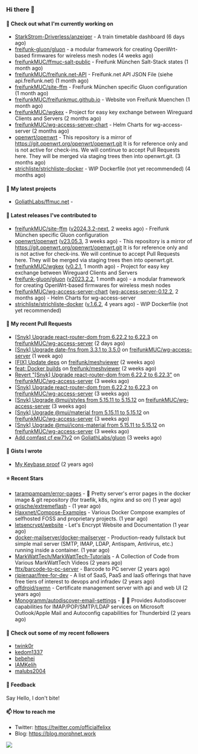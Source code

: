 ### Hi there 👋

#### 👷 Check out what I'm currently working on

- [StarkStrom-Driverless/anzeiger](https://github.com/StarkStrom-Driverless/anzeiger) - A train timetable dashboard (6 days ago)
- [freifunk-gluon/gluon](https://github.com/freifunk-gluon/gluon) - a modular framework for creating OpenWrt-based firmwares for wireless mesh nodes (4 weeks ago)
- [freifunkMUC/ffmuc-salt-public](https://github.com/freifunkMUC/ffmuc-salt-public) - Freifunk München Salt-Stack states (1 month ago)
- [freifunkMUC/freifunk.net-API](https://github.com/freifunkMUC/freifunk.net-API) - Freifunk.net API JSON File (siehe api.freifunk.net) (1 month ago)
- [freifunkMUC/site-ffm](https://github.com/freifunkMUC/site-ffm) - Freifunk München specific Gluon configuration (1 month ago)
- [freifunkMUC/freifunkmuc.github.io](https://github.com/freifunkMUC/freifunkmuc.github.io) - Website von Freifunk Muenchen (1 month ago)
- [freifunkMUC/wgkex](https://github.com/freifunkMUC/wgkex) - Project for easy key exchange between Wireguard Clients and Servers (2 months ago)
- [freifunkMUC/wg-access-server-chart](https://github.com/freifunkMUC/wg-access-server-chart) - Helm Charts for wg-access-server (2 months ago)
- [openwrt/openwrt](https://github.com/openwrt/openwrt) - This repository is a mirror of https://git.openwrt.org/openwrt/openwrt.git It is for reference only and is not active for check-ins.  We will continue to accept Pull Requests here. They will be merged via staging trees then into openwrt.git. (3 months ago)
- [strichliste/strichliste-docker](https://github.com/strichliste/strichliste-docker) - WIP Dockerfile (not yet recommended) (4 months ago)

#### 🌱 My latest projects

- [GoliathLabs/ffmuc.net](https://github.com/GoliathLabs/ffmuc.net) - 

#### 🔭 Latest releases I've contributed to

- [freifunkMUC/site-ffm](https://github.com/freifunkMUC/site-ffm) ([v2024.3.2-next](https://github.com/freifunkMUC/site-ffm/releases/tag/v2024.3.2-next), 2 weeks ago) - Freifunk München specific Gluon configuration
- [openwrt/openwrt](https://github.com/openwrt/openwrt) ([v23.05.3](https://github.com/openwrt/openwrt/releases/tag/v23.05.3), 3 weeks ago) - This repository is a mirror of https://git.openwrt.org/openwrt/openwrt.git It is for reference only and is not active for check-ins.  We will continue to accept Pull Requests here. They will be merged via staging trees then into openwrt.git.
- [freifunkMUC/wgkex](https://github.com/freifunkMUC/wgkex) ([v0.2.1](https://github.com/freifunkMUC/wgkex/releases/tag/v0.2.1), 1 month ago) - Project for easy key exchange between Wireguard Clients and Servers
- [freifunk-gluon/gluon](https://github.com/freifunk-gluon/gluon) ([v2023.2.2](https://github.com/freifunk-gluon/gluon/releases/tag/v2023.2.2), 1 month ago) - a modular framework for creating OpenWrt-based firmwares for wireless mesh nodes
- [freifunkMUC/wg-access-server-chart](https://github.com/freifunkMUC/wg-access-server-chart) ([wg-access-server-0.12.2](https://github.com/freifunkMUC/wg-access-server-chart/releases/tag/wg-access-server-0.12.2), 2 months ago) - Helm Charts for wg-access-server
- [strichliste/strichliste-docker](https://github.com/strichliste/strichliste-docker) ([v.1.6.2](https://github.com/strichliste/strichliste-docker/releases/tag/v.1.6.2), 4 years ago) - WIP Dockerfile (not yet recommended)

#### 🔨 My recent Pull Requests

- [[Snyk] Upgrade react-router-dom from 6.22.2 to 6.22.3](https://github.com/freifunkMUC/wg-access-server/pull/647) on [freifunkMUC/wg-access-server](https://github.com/freifunkMUC/wg-access-server) (2 days ago)
- [[Snyk] Upgrade date-fns from 3.3.1 to 3.5.0](https://github.com/freifunkMUC/wg-access-server/pull/646) on [freifunkMUC/wg-access-server](https://github.com/freifunkMUC/wg-access-server) (1 week ago)
- [[FIX] Update deps](https://github.com/freifunk/meshviewer/pull/110) on [freifunk/meshviewer](https://github.com/freifunk/meshviewer) (2 weeks ago)
- [feat: Docker builds](https://github.com/freifunk/meshviewer/pull/108) on [freifunk/meshviewer](https://github.com/freifunk/meshviewer) (2 weeks ago)
- [Revert &#34;[Snyk] Upgrade react-router-dom from 6.22.2 to 6.22.3&#34;](https://github.com/freifunkMUC/wg-access-server/pull/631) on [freifunkMUC/wg-access-server](https://github.com/freifunkMUC/wg-access-server) (3 weeks ago)
- [[Snyk] Upgrade react-router-dom from 6.22.2 to 6.22.3](https://github.com/freifunkMUC/wg-access-server/pull/630) on [freifunkMUC/wg-access-server](https://github.com/freifunkMUC/wg-access-server) (3 weeks ago)
- [[Snyk] Upgrade @mui/styles from 5.15.11 to 5.15.12](https://github.com/freifunkMUC/wg-access-server/pull/628) on [freifunkMUC/wg-access-server](https://github.com/freifunkMUC/wg-access-server) (3 weeks ago)
- [[Snyk] Upgrade @mui/material from 5.15.11 to 5.15.12](https://github.com/freifunkMUC/wg-access-server/pull/627) on [freifunkMUC/wg-access-server](https://github.com/freifunkMUC/wg-access-server) (3 weeks ago)
- [[Snyk] Upgrade @mui/icons-material from 5.15.11 to 5.15.12](https://github.com/freifunkMUC/wg-access-server/pull/626) on [freifunkMUC/wg-access-server](https://github.com/freifunkMUC/wg-access-server) (3 weeks ago)
- [Add comfast cf ew71v2](https://github.com/GoliathLabs/gluon/pull/2) on [GoliathLabs/gluon](https://github.com/GoliathLabs/gluon) (3 weeks ago)

#### 📓 Gists I wrote

- [My Keybase proof](https://gist.github.com/69863960a08efeb03ad576ccaf93d880) (2 years ago)

#### ⭐ Recent Stars

- [tarampampam/error-pages](https://github.com/tarampampam/error-pages) - 🚧 Pretty server&#39;s error pages in the docker image &amp; git repository (for traefik, k8s, nginx and so on) (1 year ago)
- [grische/extremeflash](https://github.com/grische/extremeflash) -  (1 year ago)
- [Haxxnet/Compose-Examples](https://github.com/Haxxnet/Compose-Examples) - Various Docker Compose examples of selfhosted FOSS and proprietary projects. (1 year ago)
- [letsencrypt/website](https://github.com/letsencrypt/website) - Let&#39;s Encrypt Website and Documentation (1 year ago)
- [docker-mailserver/docker-mailserver](https://github.com/docker-mailserver/docker-mailserver) - Production-ready fullstack but simple mail server (SMTP, IMAP, LDAP, Antispam, Antivirus, etc.) running inside a container. (1 year ago)
- [MarkWattTech/MarkWattTech-Tutorials](https://github.com/MarkWattTech/MarkWattTech-Tutorials) - A Collection of Code from Various MarkWattTech Videos (2 years ago)
- [fttx/barcode-to-pc-server](https://github.com/fttx/barcode-to-pc-server) - Barcode to PC server (2 years ago)
- [ripienaar/free-for-dev](https://github.com/ripienaar/free-for-dev) - A list of SaaS, PaaS and IaaS offerings that have free tiers of interest to devops and infradev (2 years ago)
- [offdroid/swmn](https://github.com/offdroid/swmn) - Certificate management server with api and web UI (2 years ago)
- [Monogramm/autodiscover-email-settings](https://github.com/Monogramm/autodiscover-email-settings) - :whale: :wrench: Provides Autodiscover capabilities for IMAP/POP/SMTP/LDAP services on Microsoft Outlook/Apple Mail and Autoconfig capabilities for Thunderbird (2 years ago)

#### 👯 Check out some of my recent followers

- [twink0r](https://github.com/twink0r)
- [kedom1337](https://github.com/kedom1337)
- [bebehei](https://github.com/bebehei)
- [IAMKelih](https://github.com/IAMKelih)
- [malubs2004](https://github.com/malubs2004)

#### 💬 Feedback

Say Hello, I don't bite!

#### 📫 How to reach me

- Twitter: https://twitter.com/officialfelixx
- Blog: https://blog.morphnet.work

<img align="left" src="https://github-readme-stats.vercel.app/api?username=GoliathLabs&show_icons=true&hide_border=true&layout=compact&theme=chartreuse-dark&hide_rank=true&include_all_commits=true&bg_color=0d1117" />
